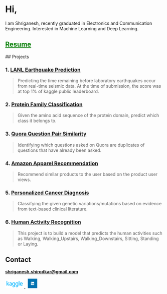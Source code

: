 # Hi,

I am Shriganesh, recently graduated in Electronics and Communication Engineering. Interested in Machine Learning and Deep Learning.
<body link="green">
<h2><a href="https://drive.google.com/open?id=184a2QcaDloyzE97rfvXZ4i___v4ja1nW" style="color:green">Resume</a></h2>
</body>
## Projects

### 1. [LANL Earthquake Prediction](https://shriganeshshirodkar.github.io/Earthquake-Prediction)
   > Predicting the time remaining before laboratory earthquakes occur from real-time seismic data. At the time of submission, the           score was at top 1% of kaggle public leaderboard.
    
### 2. [Protein Family Classification](https://shriganeshshirodkar.github.io/Protein-Family-Classification)
   > Given the amino acid sequence of the protein domain, predict which class it belongs to.
   
### 3. [Quora Question Pair Similarity](https://shriganeshshirodkar.github.io/Quora-Question-Pair-Similarity)
   >Identifying which questions asked on Quora are duplicates of questions that have already been asked.
        
### 4. [Amazon Apparel Recommendation](https://shriganeshshirodkar.github.io/Amazon-Apparel-Recommendation)
   >  Recommend similar products to the user based on the product user views.
        
### 5. [Personalized Cancer Diagnosis](https://shriganeshshirodkar.github.io/Personalized-Cancer-Diagnosis)
   > Classifying the given genetic variations/mutations based on evidence from text-based clinical literature.
        
### 6. [Human Activity Recognition](https://shriganeshshirodkar.github.io/Human-Activity-Recognition)
   > This project is to build a model that predicts the human activities such as Walking, Walking_Upstairs, Walking_Downstairs, Sitting,     Standing or Laying.


## Contact 

**shriganesh.shirodkar@gmail.com**

<a href="https://www.kaggle.com/shriganesh" target = "_blank">
<img src="kaggle.png" width="60" title="Kaggle">
</a>
&nbsp;
<a href="https://www.linkedin.com/in/shriganesh-shirodkar-8247b771/" target="_blank">
<img src="Linkedin.png" width="30" title="LinkedIn">
</a>
